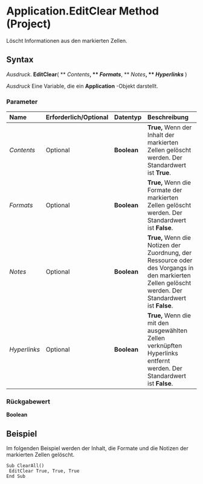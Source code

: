 
# Application.EditClear Method (Project)

Löscht Informationen aus den markierten Zellen.


## Syntax

 _Ausdruck_. **EditClear**( ** _Contents_**, ** _Formats_**, ** _Notes_**, ** _Hyperlinks_** )

 _Ausdruck_ Eine Variable, die ein **Application** -Objekt darstellt.


### Parameter



|**Name**|**Erforderlich/Optional**|**Datentyp**|**Beschreibung**|
|:-----|:-----|:-----|:-----|
| _Contents_|Optional|**Boolean**|**True,** Wenn der Inhalt der markierten Zellen gelöscht werden. Der Standardwert ist **True**.|
| _Formats_|Optional|**Boolean**|**True,** Wenn die Formate der markierten Zellen gelöscht werden. Der Standardwert ist **False**.|
| _Notes_|Optional|**Boolean**|**True,** Wenn die Notizen der Zuordnung, der Ressource oder des Vorgangs in den markierten Zellen gelöscht werden. Der Standardwert ist **False**.|
| _Hyperlinks_|Optional|**Boolean**|**True,** Wenn die mit den ausgewählten Zellen verknüpften Hyperlinks entfernt werden. Der Standardwert ist **False**.|

### Rückgabewert

 **Boolean**


## Beispiel

Im folgenden Beispiel werden der Inhalt, die Formate und die Notizen der markierten Zellen gelöscht.


```
Sub ClearAll() 
 EditClear True, True, True 
End Sub
```

